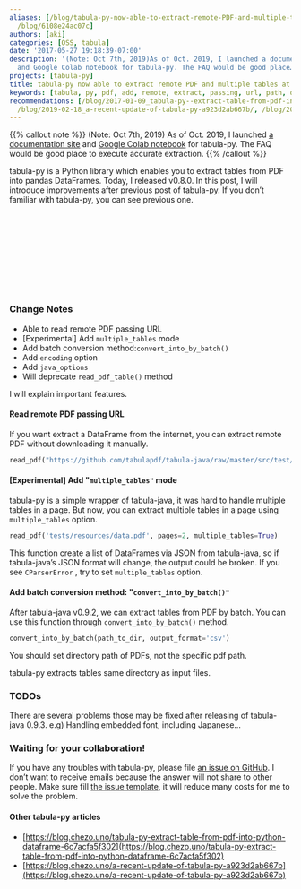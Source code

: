 ```yaml
---
aliases: [/blog/tabula-py-now-able-to-extract-remote-PDF-and-multiple-tables-at-once-6108e24ac07c,
  /blog/6108e24ac07c]
authors: [aki]
categories: [OSS, tabula]
date: '2017-05-27 19:18:39-07:00'
description: '(Note: Oct 7th, 2019)As of Oct. 2019, I launched a documentation site
  and Google Colab notebook for tabula-py. The FAQ would be good place…'
projects: [tabula-py]
title: tabula-py now able to extract remote PDF and multiple tables at once
keywords: [tabula, py, pdf, add, remote, extract, passing, url, path, oct]
recommendations: [/blog/2017-01-09_tabula-py--extract-table-from-pdf-into-python-dataframe-6c7acfa5f302/,
  /blog/2019-02-18_a-recent-update-of-tabula-py-a923d2ab667b/, /blog/2023-09-09-tabula-py-280/]
---
```


{{% callout note %}}
(Note: Oct 7th, 2019)
As of Oct. 2019, I launched [a documentation site](https://tabula-py.readthedocs.io/en/latest/) and [Google Colab notebook](https://colab.research.google.com/github/chezou/tabula-py/blob/master/examples/tabula_example.ipynb) for tabula-py. The FAQ would be good place to execute accurate extraction.
{{% /callout %}}

tabula-py is a Python library which enables you to extract tables from PDF into pandas DataFrames. Today, I released v0.8.0. In this post, I will introduce improvements after previous post of tabula-py. If you don’t familiar with tabula-py, you can see previous one.

<div class="iframely-embed"><div class="iframely-responsive" style="height: 140px; padding-bottom: 0;"><a href="https://chezo.uno/blog/2017-01-09_tabula-py--extract-table-from-pdf-into-python-dataframe-6c7acfa5f302/" data-iframely-url="//iframely.net/WEoEyU7"></a></div></div><script async src="//iframely.net/embed.js" charset="utf-8"></script>

### Change Notes

*   Able to read remote PDF passing URL
*   \[Experimental\] Add `multiple_tables` mode
*   Add batch conversion method:`convert_into_by_batch()`
*   Add `encoding` option
*   Add `java_options`
*   Will deprecate `read_pdf_table()` method

I will explain important features.

#### Read remote PDF passing URL

If you want extract a DataFrame from the internet, you can extract remote PDF without downloading it manually.

```py
read_pdf("https://github.com/tabulapdf/tabula-java/raw/master/src/test/resources/technology/tabula/12s0324.pdf")
```

#### \[Experimental\] Add "`multiple_tables"` mode

tabula-py is a simple wrapper of tabula-java, it was hard to handle multiple tables in a page. But now, you can extract multiple tables in a page using `multiple_tables` option.

```py
read_pdf('tests/resources/data.pdf', pages=2, multiple_tables=True)
```

This function create a list of DataFrames via JSON from tabula-java, so if tabula-java’s JSON format will change, the output could be broken. If you see `CParserError` , try to set `multiple_tables` option.

#### Add batch conversion method: "`convert_into_by_batch()"`

After tabula-java v0.9.2, we can extract tables from PDF by batch. You can use this function through `convert_into_by_batch()` method.

```py
convert_into_by_batch(path_to_dir, output_format='csv')
```

You should set directory path of PDFs, not the specific pdf path.

tabula-py extracts tables same directory as input files.

### TODOs

There are several problems those may be fixed after releasing of tabula-java 0.9.3. e.g) Handling embedded font, including Japanese…

### Waiting for your collaboration!

If you have any troubles with tabula-py, please file [an issue on GitHub](https://github.com/chezou/tabula-py/issues). I don’t want to receive emails because the answer will not share to other people. Make sure fill [the issue template](https://github.com/chezou/tabula-py/blob/master/.github/ISSUE_TEMPLATE.md), it will reduce many costs for me to solve the problem.

#### Other tabula-py articles

*   [https://blog.chezo.uno/tabula-py-extract-table-from-pdf-into-python-dataframe-6c7acfa5f302](https://blog.chezo.uno/tabula-py-extract-table-from-pdf-into-python-dataframe-6c7acfa5f302)
*   [https://blog.chezo.uno/a-recent-update-of-tabula-py-a923d2ab667b](https://blog.chezo.uno/a-recent-update-of-tabula-py-a923d2ab667b)